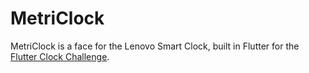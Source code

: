 # MetriClock

MetriClock is a face for the Lenovo Smart Clock, built in Flutter for the [Flutter Clock Challenge](https://flutter.dev/clock).
